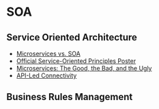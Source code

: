 # SOA



## Service Oriented Architecture

- [Microservices vs. SOA](https://dzone.com/articles/microservices-vs-soa-is-there-any-difference-at-al) 
- [Official Service-Oriented Principles Poster](http://serviceorientation.com/static/pdf/SOA_Principles_Poster.pdf)
- [Microservices: The Good, the Bad, and the Ugly](https://dzone.com/articles/microservices-the-good-the-bad-and-the-ugly)
- [API-Led Connectivity](https://dzone.com/articles/api-led-connectivity-with-mule)


## Business Rules Management
